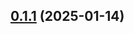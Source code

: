 

<!-- changelog -->

## [0.1.1](https://github.com/NarrativeApp/enquirer/compare/0.1.0...0.1.1) (2025-01-14)


